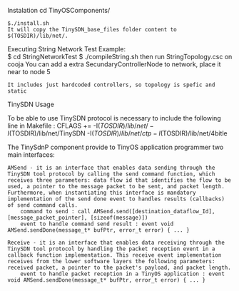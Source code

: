 Instalation
    cd TinyOSComponents/

    $./install.sh
    It will copy the TinySDN_base_files folder content to $(TOSDIR)/lib/net/.



Executing String Network Test Example:	
    $ cd StringNetworkTest
    $ ./compileString.sh
	then run StringTopology.csc on cooja
	You can add a extra SecundaryControllerNode to network, place it near to node 5
	
	It includes just hardcoded controllers, so topology is spefic and static

TinySDN Usage

To be able to use TinySDN protocol is necessary to include the following line in Makefile :
CFLAGS += -I$(TOSDIR)/lib/net/ -I$(TOSDIR)/lib/net/TinySDN -I$(TOSDIR)/lib/net/ctp  -I$(TOSDIR)/lib/net/4bitle

The TinySdnP component provide to TinyOS application programmer two main interfaces:

    AMSend - it is an interface that enables data sending through the TinySDN tool protocol by calling the send command function, which receives three parameters: data flow id that identifies the flow to be used, a pointer to the message packet to be sent, and packet length. Furthermore, when instantiating this interface is mandatory implementation of the send done event to handles results (callbacks) of send command calls.
        command to send : call AMSend.send([destination_dataflow_Id], [message_packet_pointer], [sizeof(message)])
        event to handle command send result : event void AMSend.sendDone(message_t* bufPtr, error_t error) { ... }

    Receive - it is an interface that enables data receiving through the TinySDN tool protocol by handling the packet reception event in a callback function implementation. This receive event implementation receives from the lower software layers the following parameters: received packet, a pointer to the packet's payload, and packet length.
        event to handle packet reception in a TinyOS application : event void AMSend.sendDone(message_t* bufPtr, error_t error) { ... }

